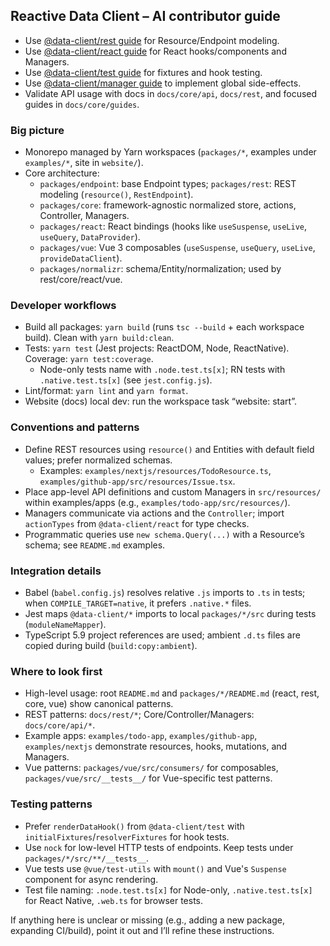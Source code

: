 ## Reactive Data Client – AI contributor guide

- Use [@data-client/rest guide](instructions/rest.instructions.md) for Resource/Endpoint modeling.
- Use [@data-client/react guide](instructions/react.instructions.md) for React hooks/components and Managers.
- Use [@data-client/test guide](instructions/test.instructions.md) for fixtures and hook testing.
- Use [@data-client/manager guide](instructions/manager.instructions.md) to implement global side-effects.
- Validate API usage with docs in `docs/core/api`, `docs/rest`, and focused guides in `docs/core/guides`.

### Big picture
- Monorepo managed by Yarn workspaces (`packages/*`, examples under `examples/*`, site in `website/`).
- Core architecture:
	- `packages/endpoint`: base Endpoint types; `packages/rest`: REST modeling (`resource()`, `RestEndpoint`).
	- `packages/core`: framework-agnostic normalized store, actions, Controller, Managers.
	- `packages/react`: React bindings (hooks like `useSuspense`, `useLive`, `useQuery`, `DataProvider`).
	- `packages/vue`: Vue 3 composables (`useSuspense`, `useQuery`, `useLive`, `provideDataClient`).
	- `packages/normalizr`: schema/Entity/normalization; used by rest/core/react/vue.

### Developer workflows
- Build all packages: `yarn build` (runs `tsc --build` + each workspace build). Clean with `yarn build:clean`.
- Tests: `yarn test` (Jest projects: ReactDOM, Node, ReactNative). Coverage: `yarn test:coverage`.
	- Node-only tests name with `.node.test.ts[x]`; RN tests with `.native.test.ts[x]` (see `jest.config.js`).
- Lint/format: `yarn lint` and `yarn format`.
- Website (docs) local dev: run the workspace task “website: start”.

### Conventions and patterns
- Define REST resources using `resource()` and Entities with default field values; prefer normalized schemas.
	- Examples: `examples/nextjs/resources/TodoResource.ts`, `examples/github-app/src/resources/Issue.tsx`.
- Place app-level API definitions and custom Managers in `src/resources/` within examples/apps (e.g., `examples/todo-app/src/resources/`).
- Managers communicate via actions and the `Controller`; import `actionTypes` from `@data-client/react` for type checks.
- Programmatic queries use `new schema.Query(...)` with a Resource’s schema; see `README.md` examples.

### Integration details
- Babel (`babel.config.js`) resolves relative `.js` imports to `.ts` in tests; when `COMPILE_TARGET=native`, it prefers `.native.*` files.
- Jest maps `@data-client/*` imports to local `packages/*/src` during tests (`moduleNameMapper`).
- TypeScript 5.9 project references are used; ambient `.d.ts` files are copied during build (`build:copy:ambient`).

### Where to look first
- High-level usage: root `README.md` and `packages/*/README.md` (react, rest, core, vue) show canonical patterns.
- REST patterns: `docs/rest/*`; Core/Controller/Managers: `docs/core/api/*`.
- Example apps: `examples/todo-app`, `examples/github-app`, `examples/nextjs` demonstrate resources, hooks, mutations, and Managers.
- Vue patterns: `packages/vue/src/consumers/` for composables, `packages/vue/src/__tests__/` for Vue-specific test patterns.

### Testing patterns
- Prefer `renderDataHook()` from `@data-client/test` with `initialFixtures`/`resolverFixtures` for hook tests.
- Use `nock` for low-level HTTP tests of endpoints. Keep tests under `packages/*/src/**/__tests__`.
- Vue tests use `@vue/test-utils` with `mount()` and Vue's `Suspense` component for async rendering.
- Test file naming: `.node.test.ts[x]` for Node-only, `.native.test.ts[x]` for React Native, `.web.ts` for browser tests.

If anything here is unclear or missing (e.g., adding a new package, expanding CI/build), point it out and I’ll refine these instructions.